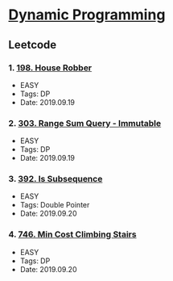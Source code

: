# [Dynamic Programming](https://yangshun.github.io/tech-interview-handbook/algorithms/dynamic-programming)

## Leetcode
### 1. [198. House Robber](https://leetcode-cn.com/problems/house-robber/)
- EASY
- Tags: DP
- Date: 2019.09.19

### 2. [303. Range Sum Query - Immutable](https://leetcode-cn.com/problems/range-sum-query-immutable/submissions/)
- EASY
- Tags: DP
- Date: 2019.09.19

### 3. [392. Is Subsequence](https://leetcode-cn.com/problems/is-subsequence/solution/392-pan-duan-zi-xu-lie-by-lin-jy/)
- EASY
- Tags: Double Pointer
- Date: 2019.09.20

### 4. [746. Min Cost Climbing Stairs](https://leetcode-cn.com/problems/min-cost-climbing-stairs/)
- EASY
- Tags: DP
- Date: 2019.09.20